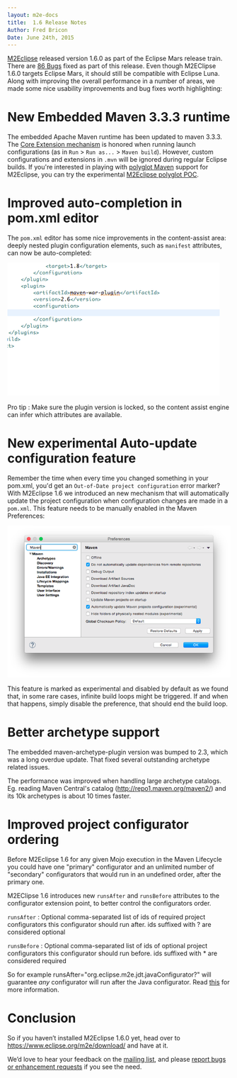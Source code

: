 ```yaml
---
layout: m2e-docs
title:  1.6 Release Notes
Author: Fred Bricon
Date: June 24th, 2015
---
```


[M2Eclipse](https://www.eclipse.org/m2e) released version 1.6.0 as part of the
Eclipse Mars release train. There are [86 Bugs](https://bugs.eclipse.org/bugs/buglist.cgi?bug_status=RESOLVED&bug_status=VERIFIED&bug_status=CLOSED&list_id=12090411&product=m2e&query_format=advanced&target_milestone=1.6.0%2FMars%20M1&target_milestone=1.6.0%2FMars%20M2&target_milestone=1.6.0%2FMars%20M3&target_milestone=1.6.0%2FMars%20M4&target_milestone=1.6.0%2FMars%20M5&target_milestone=1.6.0%2FMars%20M6&target_milestone=1.6.0%2FMars%20M7&target_milestone=1.6.0%2FMars%20RC1&target_milestone=1.6.0%2FMars%20RC2) fixed as part of this release. Even though M2EClipse 1.6.0 targets Eclipse Mars, it should still be compatible with Eclipse Luna. Along with improving the overall performance in a number of areas, we made some nice usability improvements and bug fixes worth highlighting:

# New Embedded Maven 3&#46;3&#46;3 runtime

  The embedded Apache Maven runtime has been updated to maven 3.3.3. The [Core Extension mechanism](http://takari.io/2015/03/19/core-extensions.html) is honored when running launch configurations (as in `Run` > `Run as...` > `Maven build`). However, custom configurations and extensions in `.mvn` will be ignored during regular Eclipse builds. If you're interested in playing with [polyglot Maven](http://takari.io/2015/03/19/polyglot-maven.html) support for M2Eclipse, you can try the experimental [M2Eclipse polyglot POC](https://github.com/jbosstools/m2e-polyglot-poc).


# Improved auto&#45;completion in pom&#46;xml editor

  The `pom.xml` editor has some nice improvements in the content-assist area: deeply nested plugin configuration elements, such as `manifest` attributes, can now be auto-completed:

![X](images/content-assist.gif)

  Pro tip : Make sure the plugin version is locked, so the content assist engine can infer which attributes are available.

# New experimental Auto&#45;update configuration feature

  Remember the time when every time you changed something in your pom.xml, you'd get an `Out-of-Date project configuration` error marker? With M2Eclipse 1.6 we introduced an new mechanism that will automatically update the project configuration when configuration changes are made in a `pom.xml`. This feature needs to be manually enabled in the Maven Preferences:

  ![X](images/auto-update-pref.png)

  This feature is marked as experimental and disabled by default as we found that, in some rare cases, infinite build loops might be triggered. If and when that happens, simply disable the preference, that should end the build loop.

# Better archetype support

  The embedded maven-archetype-plugin version was bumped to 2.3, which was a long overdue update. That fixed several outstanding archetype related issues.

  The performance was improved when handling large archetype catalogs. Eg. reading Maven Central's catalog (http://repo1.maven.org/maven2/) and its 10k archetypes is about 10 times faster.

# Improved project configurator ordering

Before M2Eclipse 1.6 for any given Mojo execution in the Maven Lifecycle you could have one "primary" configurator and an unlimited number of "secondary" configurators that would run in an undefined order, after the primary one.

M2EClipse 1.6 introduces new `runsAfter` and `runsBefore` attributes to the configurator extension point, to better control the configurators order.

`runsAfter` : Optional comma-separated list of ids of required project configurators this configurator should run after.
ids suffixed with ? are considered optional

`runsBefore` : Optional comma-separated list of ids of optional project configurators this configurator should run before.
ids suffixed with * are considered required

So for example runsAfter="org.eclipse.m2e.jdt.javaConfigurator?" will guarantee *any* configurator will run after the Java configurator. Read [this](https://bugs.eclipse.org/bugs/show_bug.cgi?id=449495#c1) for more information.

# Conclusion

So if you haven’t installed M2Eclipse 1.6.0 yet, head over to <https://www.eclipse.org/m2e/download/> and have at it.

We’d love to hear your feedback on the [mailing list](https://dev.eclipse.org/mailman/listinfo/m2e-users), and please [report bugs or enhancement requests](https://bugs.eclipse.org/bugs/enter_bug.cgi?product=m2e) if you see the need.
